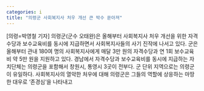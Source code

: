 ```yaml
---
categories: i
title: "의령군 사회복지사 처우 개선 큰 박수 쏟아져"
---
```

[의령=박영철 기자] 의령군(군수 오태완)은 올해부터 사회복지사 처우 개선을 위한 자격수당과 보수교육비를 동시에 지급하면서 사회복지사들의 사기 진작에 나서고 있다. 군은 올해부터 관내 180여 명의 사회복지사에게 매달 3만 원의 자격수당과 연 1회 보수교육비 약 5만 원을 지원하고 있다. 경남에서 자격수당과 보수교육비를 동시에 지급하는 자치단체는 의령군을 포함해서 창원시, 통영시 3곳이 전부다. 군 단위 지역으로는 의령군이 유일하다. 사회복지사의 열악한 처우에 대해 의령군은 그들의 역할에 상응하는 마땅한 대우로 ‘존경심’을 나타내고